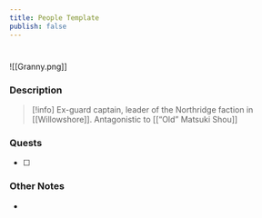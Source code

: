 ```yaml
---
title: People Template
publish: false
---
```

#
![[Granny.png]]
### Description
> [!info] Ex-guard captain, leader of the Northridge faction in [[Willowshore]]. Antagonistic to [[“Old” Matsuki Shou]]
### Quests
- [ ] 
### Other Notes
- 
